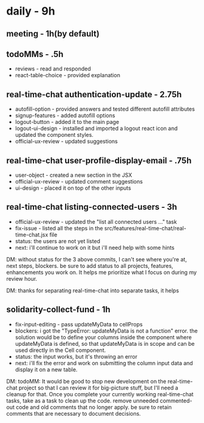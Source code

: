 # daily - 9h

## meeting - 1h(by default)

## todoMMs - .5h
* reviews - read and responded
* react-table-choice - provided explanation

## real-time-chat authentication-update - 2.75h
* autofill-option - provided answers and tested different autofill attributes
* signup-features - added autofill options
* logout-button - added it to the main page
* logout-ui-design - installed and imported a logout react icon and updated the component styles.
* official-ux-review - updated suggestions

## real-time-chat user-profile-display-email - .75h
* user-object - created a new section in the JSX 
* official-ux-review - updated comment suggestions
* ui-design - placed it on top of the other inputs

## real-time-chat listing-connected-users - 3h
* official-ux-review - updated the "list all connected users ..." task
* fix-issue - listed all the steps in the src/features/real-time-chat/real-time-chat.jsx file
* status: the users are not yet listed 
* next: i'll continue to work on it but i'll need help with some hints

DM: without status for the 3 above commits, I can't see where you're at, next steps, blockers. be sure to add status to all projects, features, enhancements you work on. It helps me prioritize what I focus on during my review hour. 

DM: thanks for separating real-time-chat into separate tasks, it helps

## solidarity-collect-fund - 1h
* fix-input-editing - pass updateMyData to cellProps
* blockers: i got the "TypeError: updateMyData is not a function" error. the solution would be  to define your columns inside the component where updateMyData is defined, so that updateMyData is in scope and can be used directly in the Cell component.
* status: the input works, but it's throwing an error
* next: i'll fix the error and work on submitting the column input data and display it on a new table.

DM: todoMM: It would be good to stop new development on the real-time-chat project so that I can review it for big-picture stuff, but I'll need a cleanup for that. Once you complete your currently working real-time-chat tasks, take as a task to clean up the code. remove unneeded commented-out code and old comments that no longer apply. be sure to retain comments that are necessary to document decisions. 